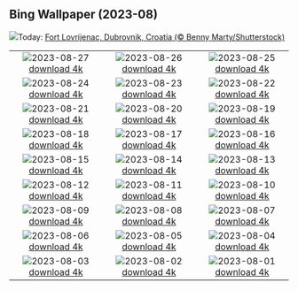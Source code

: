 ## Bing Wallpaper (2023-08)
![](https://www.bing.com/th?id=OHR.DubrovnikHarbor_EN-GB2595523896_UHD.jpg&w=1000)Today: [Fort Lovrijenac, Dubrovnik, Croatia (© Benny Marty/Shutterstock)](https://www.bing.com/th?id=OHR.DubrovnikHarbor_EN-GB2595523896_UHD.jpg)

|      |      |      |
| :----: | :----: | :----: |
|![](https://www.bing.com/th?id=OHR.NottingHillCarnivalUK_EN-GB4084408815_UHD.jpg&pid=hp&w=384&h=216&rs=1&c=4)2023-08-27 [download 4k](https://www.bing.com/th?id=OHR.NottingHillCarnivalUK_EN-GB4084408815_UHD.jpg)|![](https://www.bing.com/th?id=OHR.MuseumIsland_EN-GB2659579604_UHD.jpg&pid=hp&w=384&h=216&rs=1&c=4)2023-08-26 [download 4k](https://www.bing.com/th?id=OHR.MuseumIsland_EN-GB2659579604_UHD.jpg)|![](https://www.bing.com/th?id=OHR.YellowstoneFalls_EN-GB2715423091_UHD.jpg&pid=hp&w=384&h=216&rs=1&c=4)2023-08-25 [download 4k](https://www.bing.com/th?id=OHR.YellowstoneFalls_EN-GB2715423091_UHD.jpg)|
|![](https://www.bing.com/th?id=OHR.SharkFinCove_EN-GB1405629426_UHD.jpg&pid=hp&w=384&h=216&rs=1&c=4)2023-08-24 [download 4k](https://www.bing.com/th?id=OHR.SharkFinCove_EN-GB1405629426_UHD.jpg)|![](https://www.bing.com/th?id=OHR.SkogafossWaterfall_EN-GB8609831067_UHD.jpg&pid=hp&w=384&h=216&rs=1&c=4)2023-08-23 [download 4k](https://www.bing.com/th?id=OHR.SkogafossWaterfall_EN-GB8609831067_UHD.jpg)|![](https://www.bing.com/th?id=OHR.TunisiaAmphitheatre_EN-GB8662535269_UHD.jpg&pid=hp&w=384&h=216&rs=1&c=4)2023-08-22 [download 4k](https://www.bing.com/th?id=OHR.TunisiaAmphitheatre_EN-GB8662535269_UHD.jpg)|
|![](https://www.bing.com/th?id=OHR.CotswoldEngland_EN-GB8705579866_UHD.jpg&pid=hp&w=384&h=216&rs=1&c=4)2023-08-21 [download 4k](https://www.bing.com/th?id=OHR.CotswoldEngland_EN-GB8705579866_UHD.jpg)|![](https://www.bing.com/th?id=OHR.StartPointLight_EN-GB8752172309_UHD.jpg&pid=hp&w=384&h=216&rs=1&c=4)2023-08-20 [download 4k](https://www.bing.com/th?id=OHR.StartPointLight_EN-GB8752172309_UHD.jpg)|![](https://www.bing.com/th?id=OHR.CameraSquirrel_EN-GB8816985093_UHD.jpg&pid=hp&w=384&h=216&rs=1&c=4)2023-08-19 [download 4k](https://www.bing.com/th?id=OHR.CameraSquirrel_EN-GB8816985093_UHD.jpg)|
|![](https://www.bing.com/th?id=OHR.AvatarMountain_EN-GB8866230548_UHD.jpg&pid=hp&w=384&h=216&rs=1&c=4)2023-08-18 [download 4k](https://www.bing.com/th?id=OHR.AvatarMountain_EN-GB8866230548_UHD.jpg)|![](https://www.bing.com/th?id=OHR.InfinityTaipei_EN-GB3498072213_UHD.jpg&pid=hp&w=384&h=216&rs=1&c=4)2023-08-17 [download 4k](https://www.bing.com/th?id=OHR.InfinityTaipei_EN-GB3498072213_UHD.jpg)|![](https://www.bing.com/th?id=OHR.KeyWestBridge_EN-GB5461803500_UHD.jpg&pid=hp&w=384&h=216&rs=1&c=4)2023-08-16 [download 4k](https://www.bing.com/th?id=OHR.KeyWestBridge_EN-GB5461803500_UHD.jpg)|
|![](https://www.bing.com/th?id=OHR.TaorminaSquare_EN-GB8740194258_UHD.jpg&pid=hp&w=384&h=216&rs=1&c=4)2023-08-15 [download 4k](https://www.bing.com/th?id=OHR.TaorminaSquare_EN-GB8740194258_UHD.jpg)|![](https://www.bing.com/th?id=OHR.GeckoLeaf_EN-GB5757875928_UHD.jpg&pid=hp&w=384&h=216&rs=1&c=4)2023-08-14 [download 4k](https://www.bing.com/th?id=OHR.GeckoLeaf_EN-GB5757875928_UHD.jpg)|![](https://www.bing.com/th?id=OHR.PerseidsOregon_EN-GB5150858972_UHD.jpg&pid=hp&w=384&h=216&rs=1&c=4)2023-08-13 [download 4k](https://www.bing.com/th?id=OHR.PerseidsOregon_EN-GB5150858972_UHD.jpg)|
|![](https://www.bing.com/th?id=OHR.ThreeElephants_EN-GB4525682311_UHD.jpg&pid=hp&w=384&h=216&rs=1&c=4)2023-08-12 [download 4k](https://www.bing.com/th?id=OHR.ThreeElephants_EN-GB4525682311_UHD.jpg)|![](https://www.bing.com/th?id=OHR.JupiterArtland_EN-GB9945954450_UHD.jpg&pid=hp&w=384&h=216&rs=1&c=4)2023-08-11 [download 4k](https://www.bing.com/th?id=OHR.JupiterArtland_EN-GB9945954450_UHD.jpg)|![](https://www.bing.com/th?id=OHR.WorldLionDay_EN-GB2950747752_UHD.jpg&pid=hp&w=384&h=216&rs=1&c=4)2023-08-10 [download 4k](https://www.bing.com/th?id=OHR.WorldLionDay_EN-GB2950747752_UHD.jpg)|
|![](https://www.bing.com/th?id=OHR.BathurstArt_EN-GB5230437301_UHD.jpg&pid=hp&w=384&h=216&rs=1&c=4)2023-08-09 [download 4k](https://www.bing.com/th?id=OHR.BathurstArt_EN-GB5230437301_UHD.jpg)|![](https://www.bing.com/th?id=OHR.MichaelsMountCornwall_EN-GB2571189638_UHD.jpg&pid=hp&w=384&h=216&rs=1&c=4)2023-08-08 [download 4k](https://www.bing.com/th?id=OHR.MichaelsMountCornwall_EN-GB2571189638_UHD.jpg)|![](https://www.bing.com/th?id=OHR.BodieNC_EN-GB1725462371_UHD.jpg&pid=hp&w=384&h=216&rs=1&c=4)2023-08-07 [download 4k](https://www.bing.com/th?id=OHR.BodieNC_EN-GB1725462371_UHD.jpg)|
|![](https://www.bing.com/th?id=OHR.NaganoPond_EN-GB0382059808_UHD.jpg&pid=hp&w=384&h=216&rs=1&c=4)2023-08-06 [download 4k](https://www.bing.com/th?id=OHR.NaganoPond_EN-GB0382059808_UHD.jpg)|![](https://www.bing.com/th?id=OHR.AtlanticPuffin_EN-GB2052526705_UHD.jpg&pid=hp&w=384&h=216&rs=1&c=4)2023-08-05 [download 4k](https://www.bing.com/th?id=OHR.AtlanticPuffin_EN-GB2052526705_UHD.jpg)|![](https://www.bing.com/th?id=OHR.GothicRuins_EN-GB8583804853_UHD.jpg&pid=hp&w=384&h=216&rs=1&c=4)2023-08-04 [download 4k](https://www.bing.com/th?id=OHR.GothicRuins_EN-GB8583804853_UHD.jpg)|
|![](https://www.bing.com/th?id=OHR.ZelenciSprings_EN-GB9091067954_UHD.jpg&pid=hp&w=384&h=216&rs=1&c=4)2023-08-03 [download 4k](https://www.bing.com/th?id=OHR.ZelenciSprings_EN-GB9091067954_UHD.jpg)|![](https://www.bing.com/th?id=OHR.CapitolButte_EN-GB7380981920_UHD.jpg&pid=hp&w=384&h=216&rs=1&c=4)2023-08-02 [download 4k](https://www.bing.com/th?id=OHR.CapitolButte_EN-GB7380981920_UHD.jpg)|![](https://www.bing.com/th?id=OHR.DenaliClimber_EN-GB1414013985_UHD.jpg&pid=hp&w=384&h=216&rs=1&c=4)2023-08-01 [download 4k](https://www.bing.com/th?id=OHR.DenaliClimber_EN-GB1414013985_UHD.jpg)|
